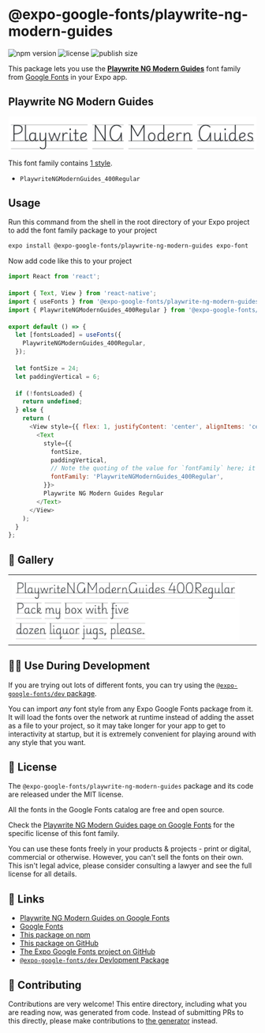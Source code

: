 # @expo-google-fonts/playwrite-ng-modern-guides

![npm version](https://flat.badgen.net/npm/v/@expo-google-fonts/playwrite-ng-modern-guides)
![license](https://flat.badgen.net/github/license/expo/google-fonts)
![publish size](https://flat.badgen.net/packagephobia/install/@expo-google-fonts/playwrite-ng-modern-guides)

This package lets you use the [**Playwrite NG Modern Guides**](https://fonts.google.com/specimen/Playwrite+NG+Modern+Guides) font family from [Google Fonts](https://fonts.google.com/) in your Expo app.

## Playwrite NG Modern Guides

![Playwrite NG Modern Guides](./font-family.png)

This font family contains [1 style](#-gallery).

- `PlaywriteNGModernGuides_400Regular`

## Usage

Run this command from the shell in the root directory of your Expo project to add the font family package to your project
```sh
expo install @expo-google-fonts/playwrite-ng-modern-guides expo-font
```

Now add code like this to your project
```js
import React from 'react';

import { Text, View } from 'react-native';
import { useFonts } from '@expo-google-fonts/playwrite-ng-modern-guides/useFonts';
import { PlaywriteNGModernGuides_400Regular } from '@expo-google-fonts/playwrite-ng-modern-guides/400Regular';

export default () => {
  let [fontsLoaded] = useFonts({
    PlaywriteNGModernGuides_400Regular,
  });

  let fontSize = 24;
  let paddingVertical = 6;

  if (!fontsLoaded) {
    return undefined;
  } else {
    return (
      <View style={{ flex: 1, justifyContent: 'center', alignItems: 'center' }}>
        <Text
          style={{
            fontSize,
            paddingVertical,
            // Note the quoting of the value for `fontFamily` here; it expects a string!
            fontFamily: 'PlaywriteNGModernGuides_400Regular',
          }}>
          Playwrite NG Modern Guides Regular
        </Text>
      </View>
    );
  }
};

```

## 🔡 Gallery


||||
|-|-|-|
|![PlaywriteNGModernGuides_400Regular](.//400Regular/PlaywriteNGModernGuides_400Regular.ttf.png)||||


## 👩‍💻 Use During Development

If you are trying out lots of different fonts, you can try using the [`@expo-google-fonts/dev` package](https://github.com/expo/google-fonts/tree/master/font-packages/dev#readme).

You can import *any* font style from any Expo Google Fonts package from it. It will load the fonts
over the network at runtime instead of adding the asset as a file to your project, so it may take longer
for your app to get to interactivity at startup, but it is extremely convenient
for playing around with any style that you want.

## 📖 License

The `@expo-google-fonts/playwrite-ng-modern-guides` package and its code are released under the MIT license.

All the fonts in the Google Fonts catalog are free and open source.

Check the [Playwrite NG Modern Guides page on Google Fonts](https://fonts.google.com/specimen/Playwrite+NG+Modern+Guides) for the specific license of this font family.

You can use these fonts freely in your products & projects - print or digital, commercial or otherwise. However, you can't sell the fonts on their own. This isn't legal advice, please consider consulting a lawyer and see the full license for all details.

## 🔗 Links

- [Playwrite NG Modern Guides on Google Fonts](https://fonts.google.com/specimen/Playwrite+NG+Modern+Guides)
- [Google Fonts](https://fonts.google.com/)
- [This package on npm](https://www.npmjs.com/package/@expo-google-fonts/playwrite-ng-modern-guides)
- [This package on GitHub](https://github.com/expo/google-fonts/tree/master/font-packages/playwrite-ng-modern-guides)
- [The Expo Google Fonts project on GitHub](https://github.com/expo/google-fonts)
- [`@expo-google-fonts/dev` Devlopment Package](https://github.com/expo/google-fonts/tree/master/font-packages/dev)

## 🤝 Contributing

Contributions are very welcome! This entire directory, including what you are reading now, was generated from code. Instead of submitting PRs to this directly, please make contributions to [the generator](https://github.com/expo/google-fonts/tree/master/packages/generator) instead.
